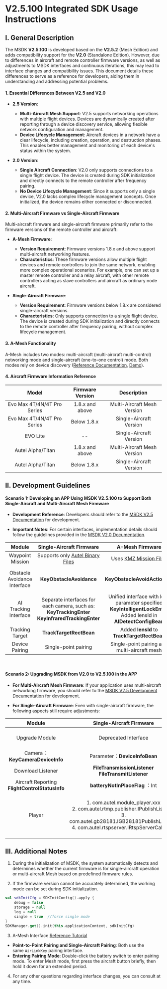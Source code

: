 # V2.5.100 Integrated SDK Usage Instructions

## Ⅰ. General Description

The MSDK **V2.5.100** is developed based on the **V2.5.2** (Mesh Edition) and adds compatibility support for the **V2.0** (Standalone Edition). However, due to differences in aircraft and remote controller firmware versions, as well as adjustments to MSDK interfaces and continuous iterations, this may lead to interface changes and compatibility issues. This document details these differences to serve as a reference for developers, aiding them in understanding and addressing potential problems.

#### 1. Essential Differences Between V2.5 and V2.0

- **2.5 Version**:
  
  - **Multi-Aircraft Mesh Support**: V2.5 supports networking operations with multiple flight devices. Devices are dynamically created after reporting through a device discovery service, allowing flexible network configuration and management.
  - **Device Lifecycle Management**: Aircraft devices in a network have a clear lifecycle, including creation, operation, and destruction phases. This enables better management and monitoring of each device's status within the system.

- **2.0 Version**:
  
  - **Single Aircraft Connection**: V2.0 only supports connections to a single flight device. The device is created during SDK initialization and directly connects to the remote controller after frequency pairing.
  - **No Device Lifecycle Management**: Since it supports only a single device, V2.0 lacks complex lifecycle management concepts. Once initialized, the device remains either connected or disconnected.

#### 2. Multi-Aircraft Firmware vs Single-Aircraft Firmware

Multi-aircraft firmware and single-aircraft firmware primarily refer to the firmware versions of the remote controller and aircraft:

- **A-Mesh Firmware**:
  
  - **Version Requirement**: Firmware versions 1.8.x and above support multi-aircraft networking features.
  - **Characteristics**: These firmware versions allow multiple flight devices and remote controllers to join the same network, enabling more complex operational scenarios. For example, one can set up a master remote controller and a relay aircraft, with other remote controllers acting as slave controllers and aircraft as ordinary node aircraft.

- **Single-Aircraft Firmware**:
  
  - **Version Requirement**: Firmware versions below 1.8.x are considered single-aircraft versions.
  - **Characteristics**: Only supports connection to a single flight device. The device is created during SDK initialization and directly connects to the remote controller after frequency pairing, without complex lifecycle management.

#### 3. A-Mesh Functionality

A-Mesh includes two modes: multi-aircraft (multi-aircraft multi-control) networking mode and single-aircraft (one-to-one control) mode. Both modes rely on device discovery ([Reference Documentation](https://developer.autelrobotics.cn/doc/v2.5/mobile_sdk/en/50/8), [Demo](https://tongyi.aliyun.com/qianwen/?spm=5176.2810346&code=sw31xf0id8&utm_content=se_1017929066&sessionId=5e0b82fa1ef44c6db4556b2e9f465468)).

#### 4. Aircraft Firmware Information Reference

| Model                       | Firmware Version | Description                 |
|:---------------------------:|:----------------:|:---------------------------:|
| Evo Max 4T/4N/4T Pro Series | 1.8.x and above  | Multi-Aircraft Mesh Version |
| Evo Max 4T/4N/4T Pro Series | Below 1.8.x      | Single-Aircraft Version     |
| EVO Lite                    | --               | Single-Aircraft Version     |
| Autel Alpha/Titan           | 1.8.x and above  | Multi-Aircraft Mesh Version |
| Autel Alpha/Titan           | Below 1.8.x      | Single-Aircraft Version     |

## Ⅱ. Development Guidelines

#### Scenario 1: Developing an APP Using MSDK V2.5.100 to Support Both Single-Aircraft and Multi-Aircraft Mesh Firmware

- **Development Reference**: Developers should refer to the [MSDK V2.5 Documentation](https://developer.autelrobotics.cn/doc/v2.5/mobile_sdk/en/00/1) for development.

- **Important Notes**: For certain interfaces, implementation details should follow the guidelines provided in the [MSDK V2.0 Documentation](https://developer.autelrobotics.cn/doc/v2/android_api_reference/en/10/1).

| Module                       | Single-Aircraft Firmware                                                                                | A-Mesh Firmware                                                                                                            | Description                            |
|:----------------------------:|:-------------------------------------------------------------------------------------------------------:|:--------------------------------------------------------------------------------------------------------------------------:|:--------------------------------------:|
| Waypoint Mission             | Supports only [Autel Binary Files](https://developer.autelrobotics.cn/doc/v2/mobile_sdk/en/50/5)        | Uses [KMZ Mission Files](https://developer.autelrobotics.cn/doc/v2.5/mobile_sdk/en/50/5)                                   | Compatible with others                 |
| Obstacle Avoidance Interface | **KeyObstacleAvoidance**                                                                                | **KeyObstacleAvoidActionSet**                                                                                              | Extended obstacle <br/>avoidance modes |
| AI Tracking Interface        | Separate interfaces for each camera, such as:<br/>**KeyTrackingEnter**<br/>**KeyInfraredTrackingEnter** | Unified interface with lens parameter specified<br/>**KeyIntelligentLockEnter**<br/>Added lensId in **AIDetectConfigBean** | Interface optimization                 |
| Tracking Target              | **TrackTargetRectBean**                                                                                 | Added **lensId** to **TrackTargetRectBean**                                                                                | Enhanced interface                     |
| Device Pairing               | Single-point pairing                                                                                    | Single-point pairing and multi-aircraft mesh                                                                               | Extended functionality                 |

    

#### Scenario 2: Upgrading MSDK from V2.0 to V2.5.100 in the APP

- **For Multi-Aircraft Mesh Firmware**: If your application uses multi-aircraft networking firmware, you should refer to the [MSDK V2.5 Development Documentation](https://developer.autelrobotics.cn/doc/v2.5/mobile_sdk/en/00/1) for development.

- **For Single-Aircraft Firmware**: Even with single-aircraft firmware, the following aspects still require adjustments:

| Module                                             | Single-Aircraft Firmware                                                                                                                                                         | A-Mesh Firmware                                                                                                                                                                    | Description                                                      |
|:--------------------------------------------------:|:--------------------------------------------------------------------------------------------------------------------------------------------------------------------------------:|:----------------------------------------------------------------------------------------------------------------------------------------------------------------------------------:|:----------------------------------------------------------------:|
| Upgrade Module                                     | Deprecated Interface                                                                                                                                                             | Use [New Interface](https://developer.autelrobotics.cn/doc/v2.5/mobile_sdk/en/50/12)                                                                                               | Multi-Aircraft Upgrade Support                                   |
| Camera：**KeyCameraDeviceInfo**                     | Parameter：**DeviceInfoBean**                                                                                                                                                     | Parameter：**CameraDeviceInfoBean**                                                                                                                                                 | Name Change                                                      |
| Download Listener                                  | **FileTransmissionListener**<br/>**FileTransmitListener**                                                                                                                        | **FileTransmitListener**                                                                                                                                                           | Interface Integration                                            |
| Aircraft Reporting<br/>**FlightControlStatusInfo** | **batteryNotInPlaceFlag** ：Int                                                                                                                                                   | **batteryNotInPlaceFlag**: **BatteryInPlaceEnum**                                                                                                                                  | Type Change                                                      |
| Player                                             | 1. com.autel.module_player.xxx<br/>2. com.autel.rtmp.publisher.IPublishListener<br/>3. com.autel.gb28181.IGB28181PublishListener<br/>4. com.autel.rtspserver.IRtspServerCallBack | 1. com.autel.player.xxx<br/>2. com.autel.publisher.IPublishListener<br/>3. com.autel.publisher.gb28181.IGB28181PublishListener<br/>4. com.autel.publisher.rtsp.IRtspServerCallBack | Package Name Change, Spelling Errors, and Exception Improvements |

## Ⅲ. Additional Notes

1. During the initialization of MSDK, the system automatically detects and determines whether the current firmware is for single-aircraft operation or multi-aircraft Mesh based on predefined firmware rules.

2. If the firmware version cannot be accurately determined, the working mode can be set during SDK initialization.

```Kotlin
val sdkInitCfg = SDKInitConfig().apply { 
    debug = false    
    storage = null   
    log = null       
    single = true  //force single mode
}
SDKManager.get().init(this.applicationContext, sdkInitCfg)
```

3. A-Mesh Interface [Reference Tutorial](https://developer.autelrobotics.cn/doc/v2.5/mobile_sdk/en/50/8)
- **Point-to-Point Pairing and Single-Aircraft Pairing**: Both use the same `AirLinkKey` pairing interface.
- **Entering Pairing Mode**: Double-click the battery switch to enter pairing mode. To enter Mesh mode, first press the aircraft button briefly, then hold it down for an extended period.
4. For any other questions regarding interface changes, you can consult at any time.
